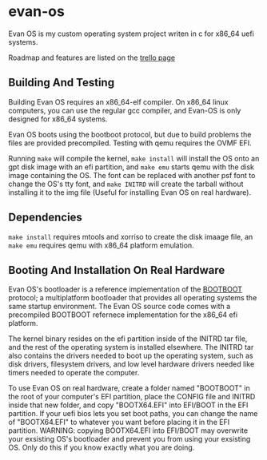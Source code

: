 # evan-os
Evan OS is my custom operating system project writen in c for x86_64 uefi systems.

Roadmap and features are listed on the [trello page](https://trello.com/b/62egCB1G/evan-os-devlopment-board) 

## Building And Testing

Building Evan OS requires an x86_64-elf compiler. On x86_64 linux computers, you can use the regular gcc compiler, and Evan-OS is only designed for x86_64 systems. 

Evan OS boots using the bootboot protocol, but due to build problems the files are provided precompiled. Testing with qemu requires the OVMF EFI.

Running `make` will compile the kernel, `make install` will install the OS onto an gpt disk image with an efi partition, and `make emu` starts qemu with the disk image containing the OS. The font can be replaced with another psf font to change the OS's tty font, and `make INITRD` will create the tarball without installing it to the img file (Useful for installing Evan OS on real hardware).

## Dependencies

`make install` requires mtools and xorriso to create the disk imaage file, an `make emu` requires qemu with x86_64 platform emulation.

## Booting And Installation On Real Hardware

Evan OS's bootloader is a reference implementation of the [BOOTBOOT](https://gitlab.com/bztsrc/bootboot) protocol; a multiplatform bootloader that provides all operating systems the same startup environment. The Evan OS source code comes with a precompiled BOOTBOOT refernece implementation for the x86_64 efi platform. 

The kernel binary resides on the efi partition inside of the INITRD tar file, and the rest of the operating system is installed elsewhere. The INITRD tar also contains the drivers needed to boot up the operating system, such as disk drivers, filesystem drivers, and low level hardware drivers needed like timers needed to operate the computer.

To use Evan OS on real hardware, create a folder named "BOOTBOOT" in the root of your computer's EFI partition, place the CONFIG file and INITRD inside that new folder, and copy "BOOTX64.EFI" into EFI/BOOT in the EFI partition. If your uefi bios lets you set boot paths, you can change the name of "BOOTX64.EFI" to whatever you want before placing it in the EFI partition.
WARNING: copying BOOTX64.EFI into EFI/BOOT may overwrite your exsisting OS's bootloader and prevent you from using your exsisting OS. Only do this if you know exactly what you are doing.
